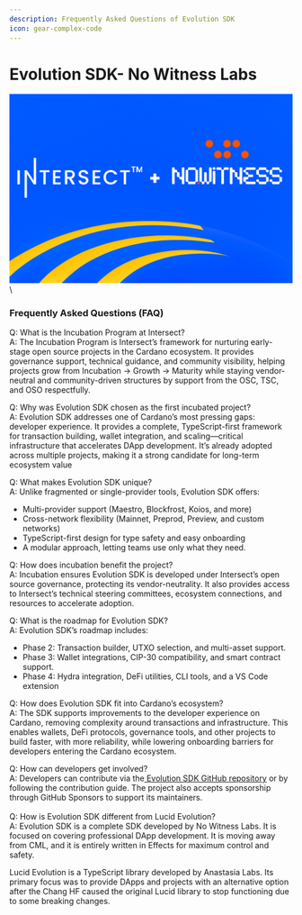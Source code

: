 ```yaml
---
description: Frequently Asked Questions of Evolution SDK
icon: gear-complex-code
---
```


# Evolution SDK- No Witness Labs

![](../../../.gitbook/assets/unknown.png)\
\


### Frequently Asked Questions (FAQ)

Q: What is the Incubation Program at Intersect?\
A: The Incubation Program is Intersect’s framework for nurturing early-stage open source projects in the Cardano ecosystem. It provides governance support, technical guidance, and community visibility, helping projects grow from Incubation → Growth → Maturity while staying vendor-neutral and community-driven structures by support from the OSC, TSC, and OSO respectfully.

Q: Why was Evolution SDK chosen as the first incubated project?\
A: Evolution SDK addresses one of Cardano’s most pressing gaps: developer experience. It provides a complete, TypeScript-first framework for transaction building, wallet integration, and scaling—critical infrastructure that accelerates DApp development. It’s already adopted across multiple projects, making it a strong candidate for long-term ecosystem value

Q: What makes Evolution SDK unique?\
A: Unlike fragmented or single-provider tools, Evolution SDK offers:

* Multi-provider support (Maestro, Blockfrost, Koios, and more)
* Cross-network flexibility (Mainnet, Preprod, Preview, and custom networks)
* TypeScript-first design for type safety and easy onboarding
* A modular approach, letting teams use only what they need.

Q: How does incubation benefit the project?\
A: Incubation ensures Evolution SDK is developed under Intersect’s open source governance, protecting its vendor-neutrality. It also provides access to Intersect’s technical steering committees, ecosystem connections, and resources to accelerate adoption.

Q: What is the roadmap for Evolution SDK?\
A: Evolution SDK’s roadmap includes:

* Phase 2: Transaction builder, UTXO selection, and multi-asset support.
* Phase 3: Wallet integrations, CIP-30 compatibility, and smart contract support.
* Phase 4: Hydra integration, DeFi utilities, CLI tools, and a VS Code extension

Q: How does Evolution SDK fit into Cardano’s ecosystem?\
A: The SDK supports improvements to the developer experience on Cardano, removing complexity around transactions and infrastructure. This enables wallets, DeFi protocols, governance tools, and other projects to build faster, with more reliability, while lowering onboarding barriers for developers entering the Cardano ecosystem.

Q: How can developers get involved?\
A: Developers can contribute via the[ Evolution SDK GitHub repository](https://github.com/no-witness-labs/evolution-sdk) or by following the contribution guide. The project also accepts sponsorship through GitHub Sponsors to support its maintainers.\
\
Q: How is Evolution SDK different from Lucid Evolution?\
A: Evolution SDK is a complete SDK developed by No Witness Labs. It is focused on covering professional DApp development. It is moving away from CML, and it is entirely written in Effects for maximum control and safety.

Lucid Evolution is a TypeScript library developed by Anastasia Labs. Its primary focus was to provide DApps and projects with an alternative option after the Chang HF caused the original Lucid library to stop functioning due to some breaking changes.

